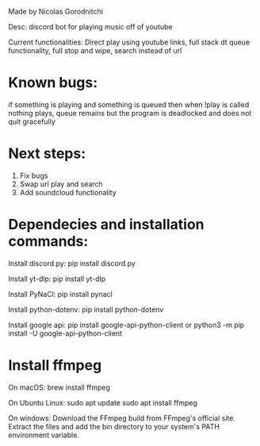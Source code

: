 Made by Nicolas Gorodnitchi

Desc: discord bot for playing music off of youtube

Current functionalities: Direct play using youtube links, full stack dt queue functionality, full stop and wipe, search instead of url

# Known bugs: 
if something is playing and something is queued then when !play is called nothing plays, queue remains but the program is deadlocked and does not quit gracefully


# Next steps:
1. Fix bugs
2. Swap url play and search
3. Add soundcloud functionality


# Dependecies and installation commands:
Install discord.py: 
pip install discord.py

Install yt-dlp: 
pip install yt-dlp

Install PyNaCl: 
pip install pynacl

Install python-dotenv: 
pip install python-dotenv

Install google api:
pip install google-api-python-client
or
python3 -m pip install -U google-api-python-client

# Install ffmpeg

On macOS: brew install ffmpeg

On Ubuntu Linux: 
sudo apt update
sudo apt install ffmpeg

On windows:
Download the FFmpeg build from FFmpeg's official site.
Extract the files and add the bin directory to your system's PATH environment variable.

